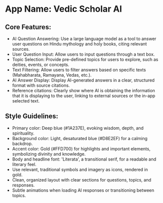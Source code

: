 # **App Name**: Vedic Scholar AI

## Core Features:

- AI Question Answering: Use a large language model as a tool to answer user questions on Hindu mythology and holy books, citing relevant sources.
- User Question Input: Allow users to input questions through a text box.
- Topic Selection: Provide pre-defined topics for users to explore, such as deities, events, or concepts.
- Text Filtering: Allow users to filter answers based on specific texts (Mahabharata, Ramayana, Vedas, etc.).
- AI Answer Display: Display AI-generated answers in a clear, structured format with source citations.
- Reference citations: Clearly show where AI is obtaining the information that it is displaying to the user, linking to external sources or the in-app selected text.

## Style Guidelines:

- Primary color: Deep blue (#1A237E), evoking wisdom, depth, and spirituality.
- Background color: Light, desaturated blue (#D8E2EF) for a calming backdrop.
- Accent color: Gold (#FFD700) for highlights and important elements, symbolizing divinity and knowledge.
- Body and headline font: 'Literata', a transitional serif, for a readable and literary feel.
- Use relevant, traditional symbols and imagery as icons, rendered in gold.
- Clean, organized layout with clear sections for questions, topics, and responses.
- Subtle animations when loading AI responses or transitioning between topics.